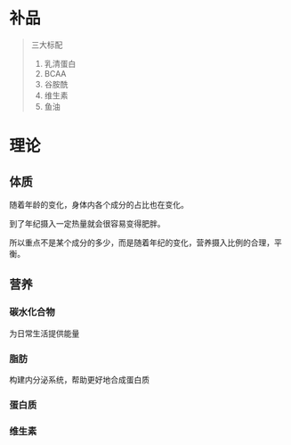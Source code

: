 # 补品
> 三大标配
> 1. 乳清蛋白
> 2. BCAA
> 3. 谷胺酰
> 4. 维生素
> 5. 鱼油


# 理论
## 体质
随着年龄的变化，身体内各个成分的占比也在变化。

到了年纪摄入一定热量就会很容易变得肥胖。

所以重点不是某个成分的多少，而是随着年纪的变化，营养摄入比例的合理，平衡。
## 营养
### 碳水化合物
为日常生活提供能量
### 脂肪
构建内分泌系统，帮助更好地合成蛋白质
### 蛋白质
### 维生素